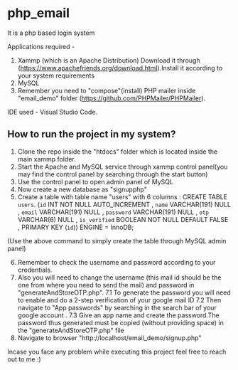 # php_email
It is a php based login system 

Applications required - 
1. Xammp (which is an Apache Distribution)
   Download it through (https://www.apachefriends.org/download.html).Install it according to your system requirements
2. MySQL
3. Remember you need to "compose"(install) PHP mailer inside "email_demo" folder (https://github.com/PHPMailer/PHPMailer).
   
IDE used - Visual Studio Code.

How to run the project in my system?
------------------------------------------
1. Clone the repo inside the "htdocs" folder which is located inside the main xammp folder.
2. Start the Apache and MySQL service through xammp control panel(you may find the control panel by searching through the start button)
3. Use the control panel to open admin panel of MySQL
4. Now create a new database as "signupphp"
5. Create a table with table name "users" with 6 columns :
	CREATE TABLE `users`. (`id` INT NOT NULL AUTO_INCREMENT , `name` VARCHAR(191) NULL , `email` VARCHAR(191) NULL , `password` VARCHAR(191) NULL , `otp` VARCHAR(6) NULL , `is_verified` BOOLEAN NOT NULL DEFAULT FALSE , PRIMARY KEY (`id`)) ENGINE = InnoDB;

(Use the above command to simply create the table through MySQL admin panel)

6. Remember to check the username and password according to your credentials.
7. Also you will need to change the username (this mail id should be the one from where you need to send the mail) and password in "generateAndStoreOTP.php".
	7.1 To generate the password you will need to enable and do a 2-step verification of your google mail ID
 	7.2 Then navigate to "App passwords" by searching in the search bar of your google account .
  	7.3 Give an app name and create the password.The password thus generated must be copied (without providing space) in the "generateAndStoreOTP.php" file
8. Navigate to browser "http://localhost/email_demo/signup.php"

Incase you face any problem while executing this project feel free to reach out to me :)
